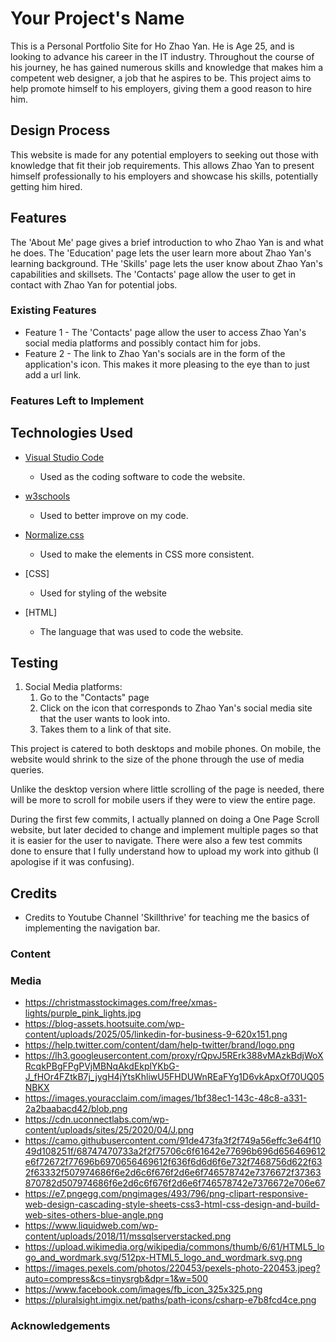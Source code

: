 # Your Project's Name
This is a Personal Portfolio Site for Ho Zhao Yan. He is Age 25, and is looking to advance his career in the IT industry. Throughout the course of his journey, he has gained numerous skills and knowledge that makes him a competent web designer, a job that he aspires to be. This project aims to help promote himself to his employers, giving them a good reason to hire him.

## Design Process
This website is made for any potential employers to seeking out those with knowledge that fit their job requirements. This allows Zhao Yan to present himself professionally to his employers and showcase his skills, potentially getting him hired.

## Features
The 'About Me' page gives a brief introduction to who Zhao Yan is and what he does.
The 'Education' page lets the user learn more about Zhao Yan's learning background.
THe 'Skills' page lets the user know about Zhao Yan's capabilities and skillsets.
The 'Contacts' page allow the user to get in contact with Zhao Yan for potential jobs.
 
### Existing Features
- Feature 1 - The 'Contacts' page allow the user to access Zhao Yan's social media platforms and possibly contact him for jobs.
- Feature 2 - The link to Zhao Yan's socials are in the form of the application's icon. This makes it more pleasing to the eye than to just add a url link.

### Features Left to Implement

## Technologies Used
- [Visual Studio Code](https://code.visualstudio.com/)
    - Used as the coding software to code the website.

- [w3schools](https://www.w3schools.com/)
    - Used to better improve on my code.

- [Normalize.css](https://necolas.github.io/normalize.css/)
    - Used to make the elements in CSS more consistent.

- [CSS]
    - Used for styling of the website

- [HTML]
    - The language that was used to code the website.

## Testing
1. Social Media platforms:
    1. Go to the "Contacts" page
    2. Click on the icon that corresponds to Zhao Yan's social media site that the user wants to look into.
    3. Takes them to a link of that site.

This project is catered to both desktops and mobile phones. On mobile, the website would shrink to the size of the phone through the use of media queries.

Unlike the desktop version where little scrolling of the page is needed, there will be more to scroll for mobile users if they were to view the entire page. 

During the first few commits, I actually planned on doing a One Page Scroll website, but later decided to change and implement multiple pages so that it is easier for the user to navigate. There were also a few test commits done to ensure that I fully understand how to upload my work into github (I apologise if it was confusing).

## Credits
- Credits to Youtube Channel 'Skillthrive' for teaching me the basics of implementing the navigation bar.

### Content

### Media
- https://christmasstockimages.com/free/xmas-lights/purple_pink_lights.jpg
- https://blog-assets.hootsuite.com/wp-content/uploads/2025/05/linkedin-for-business-9-620x151.png
- https://help.twitter.com/content/dam/help-twitter/brand/logo.png
- https://lh3.googleusercontent.com/proxy/rQpvJ5RErk388vMAzkBdjWoXRcqkPBgFPgPVjMBNqAkdEkplYKbG-J_fHOr4FZtkB7j_jygH4jYtsKhliwU5FHDUWnREaFYg1D6vkApxOf70UQ05NBKX
- https://images.youracclaim.com/images/1bf38ec1-143c-48c8-a331-2a2baabacd42/blob.png
- https://cdn.uconnectlabs.com/wp-content/uploads/sites/25/2020/04/J.png
- https://camo.githubusercontent.com/91de473fa3f2f749a56effc3e64f1049d108251f/68747470733a2f2f75706c6f61642e77696b696d656469612e6f72672f77696b6970656469612f636f6d6d6f6e732f7468756d622f632f63332f507974686f6e2d6c6f676f2d6e6f746578742e7376672f37363870782d507974686f6e2d6c6f676f2d6e6f746578742e7376672e706e67
- https://e7.pngegg.com/pngimages/493/796/png-clipart-responsive-web-design-cascading-style-sheets-css3-html-css-design-and-build-web-sites-others-blue-angle.png
- https://www.liquidweb.com/wp-content/uploads/2018/11/mssqlserverstacked.png
- https://upload.wikimedia.org/wikipedia/commons/thumb/6/61/HTML5_logo_and_wordmark.svg/512px-HTML5_logo_and_wordmark.svg.png
- https://images.pexels.com/photos/220453/pexels-photo-220453.jpeg?auto=compress&cs=tinysrgb&dpr=1&w=500
- https://www.facebook.com/images/fb_icon_325x325.png
- https://pluralsight.imgix.net/paths/path-icons/csharp-e7b8fcd4ce.png

### Acknowledgements


